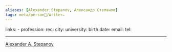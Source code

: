 ```yaml
---
aliases: [Alexander Stepanov, Александр Степанов]
tags: meta/person👤/writer✏️
---
```

links: -
profession: 
rec:
city:
university:
birth date:
email:
tel:

---

[Alexander A. Stepanov](https://www.goodreads.com/author/show/613836.Alexander_A_Stepanov)